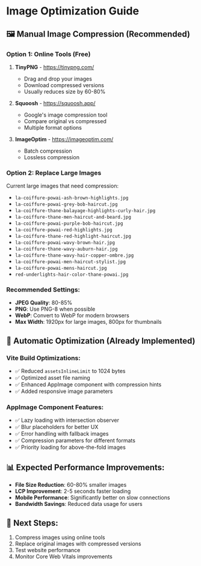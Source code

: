# Image Optimization Guide

## 🖼️ Manual Image Compression (Recommended)

### Option 1: Online Tools (Free)
1. **TinyPNG** - https://tinypng.com/
   - Drag and drop your images
   - Download compressed versions
   - Usually reduces size by 60-80%

2. **Squoosh** - https://squoosh.app/
   - Google's image compression tool
   - Compare original vs compressed
   - Multiple format options

3. **ImageOptim** - https://imageoptim.com/
   - Batch compression
   - Lossless compression

### Option 2: Replace Large Images
Current large images that need compression:
- `la-coiffure-powai-ash-brown-highlights.jpg`
- `la-coiffure-powai-grey-bob-haircut.jpg`
- `la-coiffure-thane-balayage-highlights-curly-hair.jpg`
- `la-coiffure-thane-men-haircut-and-beard.jpg`
- `la-coiffure-powai-purple-bob-haircut.jpg`
- `la-coiffure-powai-red-highlights.jpg`
- `la-coiffure-thane-red-highlight-haircut.jpg`
- `la-coiffure-powai-wavy-brown-hair.jpg`
- `la-coiffure-thane-wavy-auburn-hair.jpg`
- `la-coiffure-thane-wavy-hair-copper-ombre.jpg`
- `la-coiffure-powai-men-haircut-stylist.jpg`
- `la-coiffure-powai-mens-haircut.jpg`
- `red-underlights-hair-color-thane-powai.jpg`

### Recommended Settings:
- **JPEG Quality**: 80-85%
- **PNG**: Use PNG-8 when possible
- **WebP**: Convert to WebP for modern browsers
- **Max Width**: 1920px for large images, 800px for thumbnails

## 🚀 Automatic Optimization (Already Implemented)

### Vite Build Optimizations:
- ✅ Reduced `assetsInlineLimit` to 1024 bytes
- ✅ Optimized asset file naming
- ✅ Enhanced AppImage component with compression hints
- ✅ Added responsive image parameters

### AppImage Component Features:
- ✅ Lazy loading with intersection observer
- ✅ Blur placeholders for better UX
- ✅ Error handling with fallback images
- ✅ Compression parameters for different formats
- ✅ Priority loading for above-the-fold images

## 📊 Expected Performance Improvements:
- **File Size Reduction**: 60-80% smaller images
- **LCP Improvement**: 2-5 seconds faster loading
- **Mobile Performance**: Significantly better on slow connections
- **Bandwidth Savings**: Reduced data usage for users

## 🔧 Next Steps:
1. Compress images using online tools
2. Replace original images with compressed versions
3. Test website performance
4. Monitor Core Web Vitals improvements
